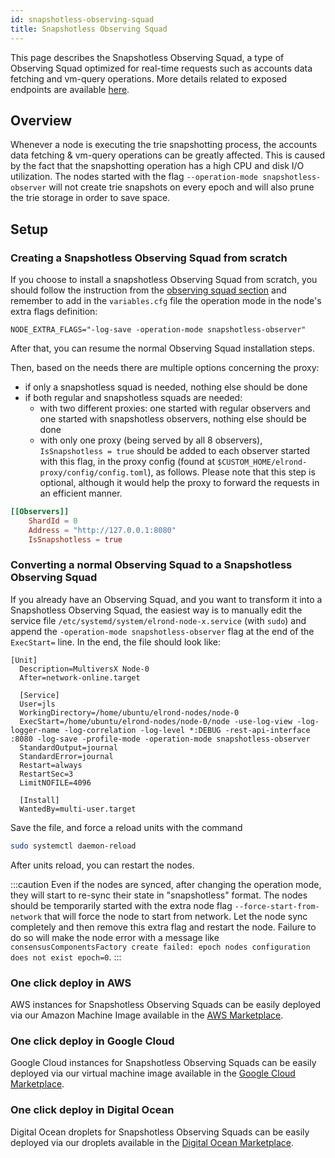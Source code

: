 ```yaml
---
id: snapshotless-observing-squad
title: Snapshotless Observing Squad
---
```


[comment]: # (mx-abstract)

This page describes the Snapshotless Observing Squad, a type of Observing Squad optimized for real-time requests such as accounts data fetching and vm-query operations.
More details related to exposed endpoints are available [here](/sdk-and-tools/proxy/#proxy-snapshotless-endpoints).

[comment]: # (mx-context-auto)

## Overview

Whenever a node is executing the trie snapshotting process, the accounts data fetching & vm-query operations can be greatly affected.
This is caused by the fact that the snapshotting operation has a high CPU and disk I/O utilization.
The nodes started with the flag `--operation-mode snapshotless-observer` will not create trie snapshots on every epoch and will also prune the trie storage in order to save space. 

[comment]: # (mx-context-auto)

## Setup

[comment]: # (mx-context-auto)

### Creating a Snapshotless Observing Squad from scratch

If you choose to install a snapshotless Observing Squad from scratch, you should follow the instruction from the [observing squad section](/integrators/observing-squad) and remember to add in the `variables.cfg` file the operation mode in the node's extra flags definition:
```
NODE_EXTRA_FLAGS="-log-save -operation-mode snapshotless-observer"
```
After that, you can resume the normal Observing Squad installation steps.

Then, based on the needs there are multiple options concerning the proxy:
* if only a snapshotless squad is needed, nothing else should be done
* if both regular and snapshotless squads are needed:
  * with two different proxies: one started with regular observers and one started with snapshotless observers, nothing else should be done
  * with only one proxy (being served by all 8 observers), `IsSnapshotless = true` should be added to each observer started with this flag, in the proxy config (found at `$CUSTOM_HOME/elrond-proxy/config/config.toml`), as follows. Please note that this step is optional, although it would help the proxy to forward the requests in an efficient manner.
```toml
[[Observers]]
    ShardId = 0
    Address = "http://127.0.0.1:8080"
    IsSnapshotless = true
```

[comment]: # (mx-context-auto)

### Converting a normal Observing Squad to a Snapshotless Observing Squad

If you already have an Observing Squad, and you want to transform it into a Snapshotless Observing Squad, the easiest way is to manually edit the service file `/etc/systemd/system/elrond-node-x.service` (with `sudo`) and append the `-operation-mode snapshotless-observer` flag at the end of the `ExecStart=` line.
In the end, the file should look like:
```
[Unit]
  Description=MultiversX Node-0
  After=network-online.target

  [Service]
  User=jls
  WorkingDirectory=/home/ubuntu/elrond-nodes/node-0
  ExecStart=/home/ubuntu/elrond-nodes/node-0/node -use-log-view -log-logger-name -log-correlation -log-level *:DEBUG -rest-api-interface :8080 -log-save -profile-mode -operation-mode snapshotless-observer
  StandardOutput=journal
  StandardError=journal
  Restart=always
  RestartSec=3
  LimitNOFILE=4096

  [Install]
  WantedBy=multi-user.target
```

Save the file, and force a reload units with the command
```bash
sudo systemctl daemon-reload
```

After units reload, you can restart the nodes.

:::caution
Even if the nodes are synced, after changing the operation mode, they will start to re-sync their state in 
"snapshotless" format. The nodes should be temporarily started with the extra node flag `--force-start-from-network` that will force the node to start from network. 
Let the node sync completely and then remove this extra flag and restart the node. 
Failure to do so will make the node error with a message like `consensusComponentsFactory create failed: epoch nodes configuration does not exist epoch=0`.
:::

[comment]: # (mx-context-auto)

### One click deploy in AWS
AWS instances for Snapshotless Observing Squads can be easily deployed via our Amazon Machine Image available in the [AWS Marketplace](https://aws.amazon.com/marketplace/pp/prodview-pbwpmtdtwmkgs).

[comment]: # (mx-context-auto)

### One click deploy in Google Cloud
Google Cloud instances for Snapshotless Observing Squads can be easily deployed via our virtual machine image available in the [Google Cloud Marketplace](https://console.cloud.google.com/marketplace/product/multiversx-gcp-markeplace/multiversx-snapshotless-observing-squad).

[comment]: # (mx-context-auto)

### One click deploy in Digital Ocean
Digital Ocean droplets for Snapshotless Observing Squads can be easily deployed via our droplets available in the [Digital Ocean Marketplace](https://marketplace.digitalocean.com/apps/multiversx-observing-squad).
